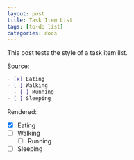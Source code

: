 ```yaml
---
layout: post
title: Task Item List
tags: [to-do list]
categories: docs
---
```


This post tests the style of a task item list.

Source:

```markdown
- [x] Eating
- [ ] Walking
  - [ ] Running
- [ ] Sleeping
```

Rendered:

- [x] Eating
- [ ] Walking
  - [ ] Running
- [ ] Sleeping
